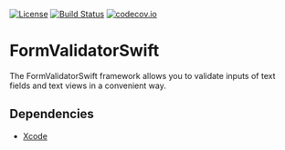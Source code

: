 [![License](https://img.shields.io/badge/license-MIT-green.svg?style=flat)](https://github.com/ustwo/formvalidator-swift/blob/master/LICENSE)
[![Build Status](https://travis-ci.org/ustwo/formvalidator-swift.svg?branch=master)](https://travis-ci.org/ustwo/formvalidator-swift)
[![codecov.io](https://codecov.io/github/ustwo/formvalidator-swift/coverage.svg?branch=master)](https://codecov.io/github/ustwo/formvalidator-swift?branch=master)

# FormValidatorSwift

The FormValidatorSwift framework allows you to validate inputs of text fields and text views in a convenient way.

## Dependencies

* [Xcode](https://itunes.apple.com/gb/app/xcode/id497799835?mt=12#)
